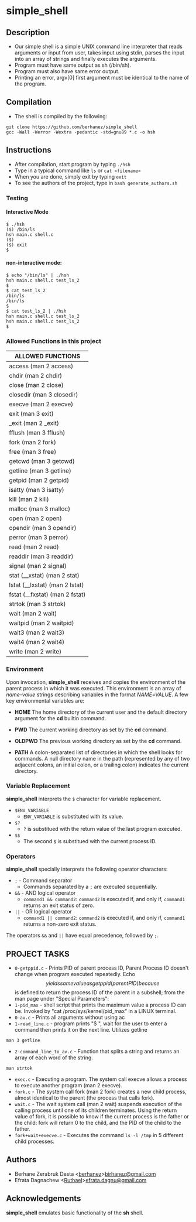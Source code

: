 # simple_shell

## Description
* Our simple shell is a simple UNIX command line interpreter that reads arguments or input from user, takes input using stdin, parses the input into an array of strings and finally executes the arguments.
* Program must have same output as sh (/bin/sh).
* Program must also have same error output.
* Printing an error, argv[0] first argument must be identical to the name of the program.

## Compilation
* The shell is compiled by the following:
```
git clone https://github.com/berhanez/simple_shell
gcc -Wall -Werror -Wextra -pedantic -std=gnu89 *.c -o hsh
```
## Instructions
* After compilation, start program by typing ``` ./hsh ```
* Type in a typical command like ``` ls ``` or ``` cat <filename> ```
* When you are done, simply exit by typing ``` exit ```
* To see the authors of the project, type in ``` bash generate_authors.sh ```

### Testing
#### Interactive Mode
```
$ ./hsh
($) /bin/ls
hsh main.c shell.c
($)
($) exit
$
```

#### non-interactive mode:
```
$ echo "/bin/ls" | ./hsh
hsh main.c shell.c test_ls_2
$
$ cat test_ls_2
/bin/ls
/bin/ls
$
$ cat test_ls_2 | ./hsh
hsh main.c shell.c test_ls_2
hsh main.c shell.c test_ls_2
$
```
### Allowed Functions in this project
 | ALLOWED FUNCTIONS |
 | ----------------------------- |
 | access (man 2 access) |
 | chdir (man 2 chdir) |
 | close (man 2 close) |
 | closedir (man 3 closedir) |
 | execve (man 2 execve) |
 | exit (man 3 exit) |
 | _exit (man 2 _exit) |
 | fflush (man 3 fflush) |
 | fork (man 2 fork) |
 | free (man 3 free) |
 | getcwd (man 3 getcwd) |
 | getline (man 3 getline) |
 | getpid (man 2 getpid) |
 | isatty (man 3 isatty) |
 | kill (man 2 kill) |
 | malloc (man 3 malloc) |
 | open (man 2 open) |
 | opendir (man 3 opendir) |
 | perror (man 3 perror) |
 | read (man 2 read) |
 | readdir (man 3 readdir) |
 | signal (man 2 signal) |
 | stat (__xstat) (man 2 stat) |
 | lstat (__lxstat) (man 2 lstat) |
 | fstat (__fxstat) (man 2 fstat) |
 | strtok (man 3 strtok) |
 | wait (man 2 wait) |
 | waitpid (man 2 waitpid) |
 | wait3 (man 2 wait3) |
 | wait4 (man 2 wait4) |
 | write (man 2 write) |
 
 ### Environment
Upon invocation, **simple_shell** receives and copies the environment of the parent process in which it was executed. This environment is an array of *name-value* strings describing variables in the format *NAME=VALUE*. A few key environmental variables are:
* **HOME**
The home directory of the current user and the default directory argument for the **cd** builtin command.

* **PWD**
The current working directory as set by the **cd** command.

* **OLDPWD**
The previous working directory as set by the **cd** command.

* **PATH**
A colon-separated list of directories in which the shell looks for commands. A null directory name in the path (represented by any of two adjacent colons, an initial colon, or a trailing colon) indicates the current directory.

### Variable Replacement
**simple_shell** interprets the `$` character for variable replacement.
* `$ENV_VARIABLE`
  * `ENV_VARIABLE` is substituted with its value.
* `$?`
  * `?` is substitued with the return value of the last program executed.
* `$$`
  * The second `$` is substitued with the current process ID.
  
### Operators
**simple_shell** specially interprets the following operator characters:
* `;` - Command separator
  * Commands separated by a `;` are executed sequentially.
* `&&` - AND logical operator
  * `command1 && command2`: `command2` is executed if, and only if, `command1` returns an exit status of zero.
* `||` - OR logical operator
  * `command1 || command2`: `command2` is executed if, and only if, `command1` returns a non-zero exit status.

The operators `&&` and `||` have equal precedence, followed by `;`.

## PROJECT TASKS
* ``` 0-getppid.c ``` - Prints PID of parent process ID,
	Parent Process ID doesn't change when program executed repeatedly.
	Echo $$ yields same value as getppid(parent PID) because $$ is defined to return the process ID of the parent in a subshell; from the man page under "Special Parameters":
* ``` 1-pid_max ``` - shell script that prints the maximum value a process ID can be.
	Invoked by "cat /proc/sys/kernel/pid_max" in a LINUX terminal.
* ``` 0-av.c ``` - Prints all arguments without using ac
* ``` 1-read_line.c ``` - program prints "$ ", wait for the user to enter a command then prints it on the next line. Utilizes getline
```
man 3 getline
```
* ``` 2-command_line_to_av.c ``` - Function that splits a string and returns an array of each word of the string.
```
man strtok
```
* ``` exec.c ``` - Executing a program. The system call execve allows a process to execute another program (man 2 execve).
* ``` fork.c ``` - The system call fork (man 2 fork) creates a new child process, almost identical to the parent (the process that calls fork).
* ``` wait.c ``` - The wait system call (man 2 wait) suspends execution of the calling process until one of its children terminates. Using the return value of fork, it is possible to know if the current process is the father or the child: fork will return 0 to the child, and the PID of the child to the father.
* ``` fork+wait+execve.c ``` - Executes the command ``` ls -l /tmp ``` in 5 different child processes.

## Authors
* Berhane Zerabruk Desta
<[berhanez](https://github.com/berhanez)><birhanez@gmail.com>
* Efrata Dagnachew
<[Ruthael](https://github.com/Ruthael)><efrata.dagnu@gmail.com>

## Acknowledgements
**simple_shell** emulates basic functionality of the **sh** shell. 
